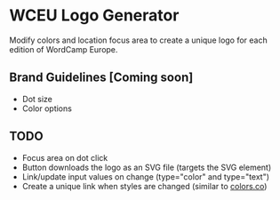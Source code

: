 # WCEU Logo Generator

Modify colors and location focus area to create a unique logo for each edition of WordCamp Europe.

## Brand Guidelines [Coming soon]

* Dot size
* Color options

## TODO

* Focus area on dot click
* Button downloads the logo as an SVG file (targets the SVG element)
* Link/update input values on change (type="color" and type="text")
* Create a unique link when styles are changed (similar to [colors.co](https://coolors.co/d7dedc-cfcfcd-9a879d-7a3b69-563440))
